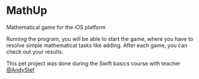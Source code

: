 # MathUp

Mathematical game for the iOS platform

Running the program, you will be able to start the game, where you have to resolve simple mathematical tasks like adding.
After each game, you can check out your results.

This pet project was done during the Swift basics course with teacher [@AndyStef](https://github.com/AndyStef)
